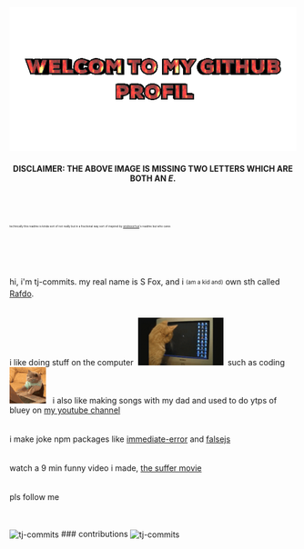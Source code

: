 <!---
- 👋 Hi, I’m @tj-commits
- I used to contribute all the time to the VSCode Material Icon Theme, but my old account was deleted so you cant see that any more :(
- 👀 I’m interested in Wii stuff and other stuff like making npm packages for da world.
- 🌱 I’m currently learning nothing.
- 💞️ I’m looking to collaborate on anything
- 📫 How to reach me email at thefoxjones@gmail.com
- 😄 Pronouns: he, him, his
- ⚡ Fun fact: my mom is allergic to green beans
- NPM profile: https://www.npmjs.com/~87f-
- gbatemp profile: https://gbatemp.net/members/thefoxjones.707382/
- stack over flow profile: https://stackoverflow.com/users/15802748/fmuzik-3k

tj-commits/tj-commits is a ✨ special ✨ repository because its `README.md` (this file) appears on your GitHub profile.
You can click the Preview link to take a look at your changes.
--->
<div align="center">

<img src="2024-09-27-WELCOM-TO-MY-GITHUB-PROFIL.gif">

#### DISCLAIMER: THE ABOVE IMAGE IS MISSING TWO LETTERS WHICH ARE BOTH AN _E_.
<br><br>
</div>

<sup><sub><sup><sub><sup><sub>technically this readme is kinda sort of not really but in a fractional way sort of inspired by [sindresorhus](https://github.com/sindresorhus)'s readme but who cares</sub></sup></sub></sup></sub></sup>

<br>
<br>
<br>

hi, i'm tj-commits. my real name is S Fox, and i <sub><sup>(am a kid and)</sup></sub> own sth called [Rafdo](https://cutt.ly/6egv0tf7). 
<br>
<br>
<br>
i like doing stuff on the computer&nbsp;&nbsp;<img src="meow.gif" width="150">&nbsp;&nbsp;such as coding&nbsp;&nbsp;<img src="cat-typing.gif">&nbsp;&nbsp;
i also like making songs with my dad and used to do ytps of bluey on [my youtube channel](https://youtube.com/@321sas)
<br><br><br>
i make joke npm packages like [immediate-error](https://npmjs.com/immediate-error) and [falsejs](https://npmjs.com/falsejs)
<br><br><br>
watch a 9 min funny video i made, [the suffer movie](https://www.youtube.com/watch?v=K3nj0JyHf0A)
<br><br><br>
pls follow me<br><br><br>

<img align="center" src="https://github-readme-stats.vercel.app/api/top-langs?username=tj-commits&show_icons=true&locale=en&layout=compact&theme=dark&bg_color=000000&text_color=ffffff" alt="tj-commits" />
  ### contributions
<img align="center" src="https://github-readme-stats.vercel.app/api?username=tj-commits&show_icons=true&locale=en&theme=dark&bg_color=000000" alt="tj-commits" />
